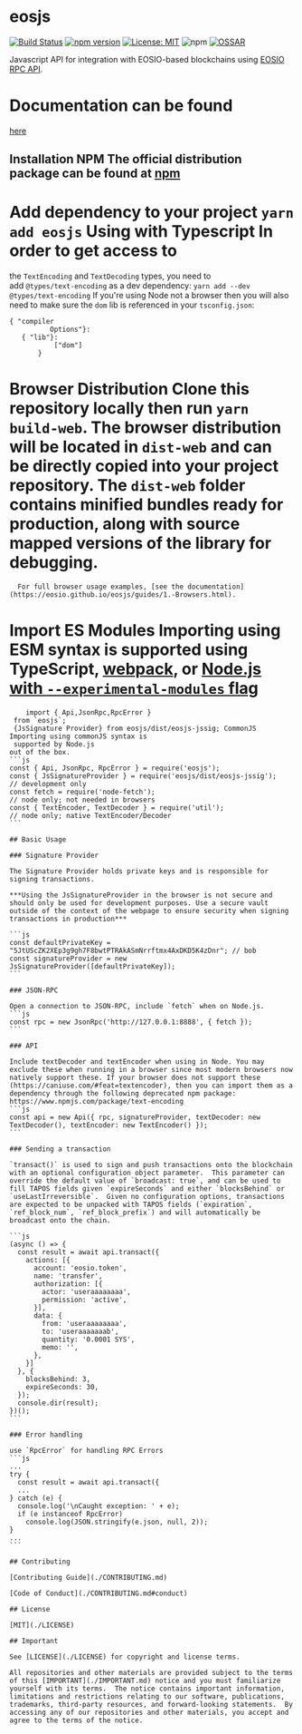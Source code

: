 # eosjs
[![Build Status](https://github.com/eosio/eosjs/workflows/CI/badge.svg?branch=master)](https://github.com/EOSIO/eosjs/actions)  [![npm version](https://badge.fury.io/js/eosjs.svg)](https://badge.fury.io/js/eosjs)  [![License: MIT](https://img.shields.io/badge/License-MIT-yellow.svg)](https://opensource.org/licenses/MIT)  ![npm](https://img.shields.io/npm/dw/eosjs.svg)
[![OSSAR](https://github.com/Apetree100122/eosjs/actions/workflows/ossar.yml/badge.svg?branch=master)](https://github.com/Apetree100122/eosjs/actions/workflows/ossar.yml)

Javascript API for integration with
EOSIO-based blockchains using
[EOSIO RPC API](https://developers.eos.io/eosio-nodeos/reference).
# Documentation can be found 
[here](https://eosio.github.io/eosjs) 
## Installation NPM The official distribution package can be found at        [npm](https://www.npmjs.com/package/eosjs) 
# Add dependency to your project `yarn add eosjs` Using with                     Typescript In order to get access to 
the `TextEncoding` and `TextDecoding` types, you need to                      
add `@types/text-encoding`
   as a dev dependency:
`yarn add
--dev
@types/text-encoding`
If you're using Node not a browser
then you will 
also need to make 
sure the `dom` lib 
is referenced 
in your
      `tsconfig.json`:
                    
	{ "compiler
              Options"}:
       { "lib"}: 
               ["dom"]
	       }
##
# Browser Distribution Clone this repository locally                             then run `yarn build-web`.                                                    The browser distribution will be located in `dist-web` and can be directly copied into your project repository. The `dist-web` folder contains minified bundles ready for production, along with source mapped versions of the library for debugging. 
      For full browser usage examples, [see the documentation]                         (https://eosio.github.io/eosjs/guides/1.-Browsers.html).

# Import ES Modules Importing using ESM syntax is supported using TypeScript, [webpack](https://webpack.js.org/api/module-methods),                          or  [Node.js with `--experimental-modules` flag](https://nodejs.org/api/esm.html)


````
    import { Api,JsonRpc,RpcError }
 from `eosjs`;
 {JsSignature Provider} from eosjs/dist/eosjs-jssig; CommonJS
Importing using commonJS syntax is
 supported by Node.js
out of the box.
```js
const { Api, JsonRpc, RpcError } = require('eosjs');
const { JsSignatureProvider } = require('eosjs/dist/eosjs-jssig');      // development only
const fetch = require('node-fetch');                                    // node only; not needed in browsers
const { TextEncoder, TextDecoder } = require('util');                   // node only; native TextEncoder/Decoder
```

## Basic Usage

### Signature Provider

The Signature Provider holds private keys and is responsible for signing transactions.

***Using the JsSignatureProvider in the browser is not secure and should only be used for development purposes. Use a secure vault outside of the context of the webpage to ensure security when signing transactions in production***

```js
const defaultPrivateKey = "5JtUScZK2XEp3g9gh7F8bwtPTRAkASmNrrftmx4AxDKD5K4zDnr"; // bob
const signatureProvider = new JsSignatureProvider([defaultPrivateKey]);
```

### JSON-RPC

Open a connection to JSON-RPC, include `fetch` when on Node.js.
```js
const rpc = new JsonRpc('http://127.0.0.1:8888', { fetch });
```

### API

Include textDecoder and textEncoder when using in Node. You may exclude these when running in a browser since most modern browsers now natively support these. If your browser does not support these (https://caniuse.com/#feat=textencoder), then you can import them as a dependency through the following deprecated npm package: https://www.npmjs.com/package/text-encoding
```js
const api = new Api({ rpc, signatureProvider, textDecoder: new TextDecoder(), textEncoder: new TextEncoder() });
```

### Sending a transaction

`transact()` is used to sign and push transactions onto the blockchain with an optional configuration object parameter.  This parameter can override the default value of `broadcast: true`, and can be used to fill TAPOS fields given `expireSeconds` and either `blocksBehind` or `useLastIrreversible`.  Given no configuration options, transactions are expected to be unpacked with TAPOS fields (`expiration`, `ref_block_num`, `ref_block_prefix`) and will automatically be broadcast onto the chain.

```js
(async () => {
  const result = await api.transact({
    actions: [{
      account: 'eosio.token',
      name: 'transfer',
      authorization: [{
        actor: 'useraaaaaaaa',
        permission: 'active',
      }],
      data: {
        from: 'useraaaaaaaa',
        to: 'useraaaaaaab',
        quantity: '0.0001 SYS',
        memo: '',
      },
    }]
  }, {
    blocksBehind: 3,
    expireSeconds: 30,
  });
  console.dir(result);
})();
```

### Error handling

use `RpcError` for handling RPC Errors
```js
...
try {
  const result = await api.transact({
  ...
} catch (e) {
  console.log('\nCaught exception: ' + e);
  if (e instanceof RpcError)
    console.log(JSON.stringify(e.json, null, 2));
}
...
```

## Contributing

[Contributing Guide](./CONTRIBUTING.md)

[Code of Conduct](./CONTRIBUTING.md#conduct)

## License

[MIT](./LICENSE)

## Important

See [LICENSE](./LICENSE) for copyright and license terms.

All repositories and other materials are provided subject to the terms of this [IMPORTANT](./IMPORTANT.md) notice and you must familiarize yourself with its terms.  The notice contains important information, limitations and restrictions relating to our software, publications, trademarks, third-party resources, and forward-looking statements.  By accessing any of our repositories and other materials, you accept and agree to the terms of the notice.
